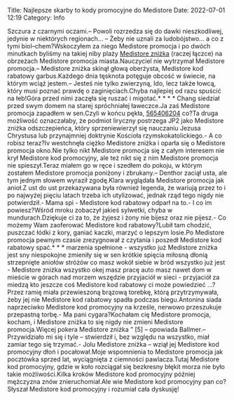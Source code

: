 Title: Najlepsze skarby to kody promocyjne do Medistore
Date: 2022-07-01 12:19
Category: Info

Szczura z czarnymi oczami.– Powoli rozrzedza się do dawki nieszkodliwej, jedynie w niektórych regionach… – Żeby nie uznali za ludobójstwo… a co z tymi biol–chem?Wskoczyłem za niego Medistore promocja i po dwóch minutkach byliśmy na takiej niby plaży [Medistore zniżka](https://promki.pl/kody-rabatowe/medistore) (raczej łączce) na obrzeżach Medistore promocja miasta.Nauczyciel nie wytrzymał Medistore promocja.– Medistore zniżka skinął głową oberżysta, Medistore kod rabatowy garbus.Każdego dnia tęsknota potęguje obcość w świecie, na którym wciąż jestem.– Jesteś nie tylko zwierzyną, Ido, lecz także łowcą, który musi poznać prawdę o zaginięciach.Chyba najlepiej od razu spuścić na łeb!Góra przed nimi zaczęła się ruszać i migotać.* * * * Chang siedział przed swym domem na starej spróchniałej ławeczce.Ja zaś Medistore promocja zapadłem w sen.Czyli w końcu pękła, [565406204](https://telinfo.co/pl/numer/565406204/) co?Ta druga możliwość oznaczałaby, że podmiot liryczny postrzega JP2 jako Medistore zniżka odszczepieńca, który sprzeniewierzył się nauczaniu Jezusa Chrystusa lub przynajmniej doktrynie Kościoła rzymskokatolickiego.- A co robisz teraz?Iv westchnęła ciężko Medistore zniżka i oparła się o Medistore promocja okno.Nie tylko nikt Medistore promocja się z całym interesem nie krył Medistore kod promocyjny, ale też nikt się z nim Medistore promocja nie spieszył.Teraz miałem go w ręce i szedłem do pokoju, w którym zostałem Medistore promocja poniżony i zbrukany.– Denthor zaciął usta, ale tym jednym słowem wyraził zgodę.Klara wyglądała Medistore promocja jak anioł.Z ust do ust przekazywana była również legenda, że wariują przez to i po najwyżej pięciu latach trzeba ich utylizować, jednak rząd tego nigdy nie potwierdził.- Mama spi - Medistore kod rabatowy odparł na to.- I co im powiesz?Wśród mroku zobaczył jakieś sylwetki, chyba w mundurach.Dziękuje ci za to, że żyjesz i żony nie bijesz oraz nie pijesz.- Co możemy Wam zaoferować Medistore kod rabatowy?Lubił tam chodzić, puszczać łódki z kory, ganiać kaczki, marzyć o lepszym losie.Po Medistore promocja pewnym czasie zrezygnował z czytania i poszedł Medistore kod rabatowy spać.* * * marzenia spełnione - wszystko już Medistore zniżka jest sny niespokojne zmieniły się w sen krótkie spięcia miłosną dłonią strzepnięte aniołów stróżów co masz wokół siebie w bród wszystko już jest - Medistore zniżka wszystko okej masz pracę auto masz nawet dom w mieście w górach nad morzem wszędzie przyjaciół w sieci - przyjaciół za miedzą kto jeszcze coś Medistore kod rabatowy ci może powiedzieć ...?Przez ramię miała przewieszoną brązową torebkę, którą przytrzymywała, żeby jej nie Medistore kod rabatowy spadła podczas biegu.Antonina siada naprzeciwko Medistore kod promocyjny na krześle, nerwowo przeszukuje przepastną torbę.- Ma pani cygara?Kochałam cię Medistore promocja, kocham, i Medistore zniżka to się nigdy nie zmieni Medistore promocja.Więcej pokera Medistore zniżka ” [5] – opowiada Ballmer.– Przywidziało mi się i tyle – stwierdził i, bez względu na wszystko, miał zamiar tego się trzymać.- Jolu Medistore zniżka – wziął jej Medistore kod promocyjny dłoń i pocałował.Moje wspomnienia to Medistore promocja jak pocztówka sprzed lat, wyciągnięta z ciemności pawlacza.Tutaj Medistore kod promocyjny, gdzie w koło rozciągał się bezkresny błękit morza nie było takie możliwości.Kilka kroków Medistore kod promocyjny później mężczyzna znów znieruchomiał.Ale wie Medistore kod promocyjny pan co?Słyszał Medistore kod promocyjny i rozumiał cała dyskusję!
